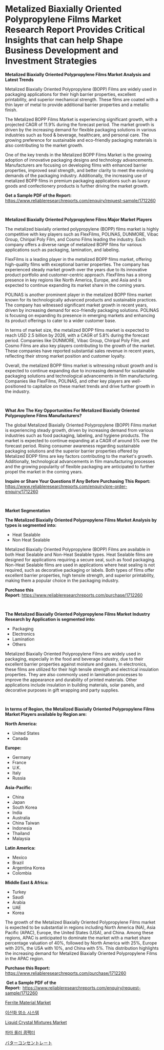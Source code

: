 <p><h1>Metalized Biaxially Oriented Polypropylene Films Market Research Report Provides Critical Insights that can help Shape Business Development and Investment Strategies</h1></p><p><strong>Metalized Biaxially Oriented Polypropylene Films Market Analysis and Latest Trends</strong></p>
<p><p>Metalized Biaxially Oriented Polypropylene (BOPP) Films are widely used in packaging applications for their high barrier properties, excellent printability, and superior mechanical strength. These films are coated with a thin layer of metal to provide additional barrier properties and a metallic finish.</p><p>The Metalized BOPP Films Market is experiencing significant growth, with a projected CAGR of 11.9% during the forecast period. The market growth is driven by the increasing demand for flexible packaging solutions in various industries such as food & beverage, healthcare, and personal care. The growing preference for sustainable and eco-friendly packaging materials is also contributing to the market growth.</p><p>One of the key trends in the Metalized BOPP Films Market is the growing adoption of innovative packaging designs and technology advancements. Manufacturers are focusing on developing films with enhanced barrier properties, improved seal strength, and better clarity to meet the evolving demands of the packaging industry. Additionally, the increasing use of metalized BOPP films in premium packaging applications such as luxury goods and confectionery products is further driving the market growth.</p></p>
<p><strong>Get a Sample PDF of the Report:&nbsp;</strong> <a href="https://www.reliableresearchreports.com/enquiry/request-sample/1712260">https://www.reliableresearchreports.com/enquiry/request-sample/1712260</a></p>
<p>&nbsp;</p>
<p><strong>Metalized Biaxially Oriented Polypropylene Films Major Market Players</strong></p>
<p><p>The metalized biaxially oriented polypropylene (BOPP) films market is highly competitive with key players such as FlexFilms, POLINAS, DUNMORE, Vibac Group, Chiripal Poly Film, and Cosmo Films leading the industry. Each company offers a diverse range of metalized BOPP films for various applications such as packaging, lamination, and labeling.</p><p>FlexFilms is a leading player in the metalized BOPP films market, offering high-quality films with exceptional barrier properties. The company has experienced steady market growth over the years due to its innovative product portfolio and customer-centric approach. FlexFilms has a strong presence in key regions like North America, Europe, and Asia and is expected to continue expanding its market share in the coming years.</p><p>POLINAS is another prominent player in the metalized BOPP films market known for its technologically advanced products and sustainable practices. The company has witnessed significant market growth in recent years, driven by increasing demand for eco-friendly packaging solutions. POLINAS is focusing on expanding its presence in emerging markets and enhancing its product offerings to cater to a wider customer base.</p><p>In terms of market size, the metalized BOPP films market is expected to reach USD 2.5 billion by 2026, with a CAGR of 5.8% during the forecast period. Companies like DUNMORE, Vibac Group, Chiripal Poly Film, and Cosmo Films are also key players contributing to the growth of the market. These companies have reported substantial sales revenue in recent years, reflecting their strong market position and customer loyalty.</p><p>Overall, the metalized BOPP films market is witnessing robust growth and is expected to continue expanding due to increasing demand for sustainable packaging solutions and technological advancements in film manufacturing. Companies like FlexFilms, POLINAS, and other key players are well-positioned to capitalize on these market trends and drive further growth in the industry.</p></p>
<p>&nbsp;</p>
<p><strong>What Are The Key Opportunities For Metalized Biaxially Oriented Polypropylene Films Manufacturers?</strong></p>
<p><p>The global Metalized Biaxially Oriented Polypropylene (BOPP) Films market is experiencing steady growth, driven by increasing demand from various industries such as food packaging, labeling, and hygiene products. The market is expected to continue expanding at a CAGR of around 5% over the forecast period. Rising consumer awareness regarding sustainable packaging solutions and the superior barrier properties offered by Metalized BOPP films are key factors contributing to the market's growth. Additionally, technological advancements in film manufacturing processes and the growing popularity of flexible packaging are anticipated to further propel the market in the coming years.</p></p>
<p><strong>Inquire or Share Your Questions If Any Before Purchasing This Report:</strong> <a href="https://www.reliableresearchreports.com/enquiry/pre-order-enquiry/1712260">https://www.reliableresearchreports.com/enquiry/pre-order-enquiry/1712260</a></p>
<p>&nbsp;</p>
<p><strong>Market Segmentation</strong></p>
<p><strong>The Metalized Biaxially Oriented Polypropylene Films Market Analysis by types is segmented into:</strong></p>
<p><ul><li>Heat Sealable</li><li>Non Heat Sealable</li></ul></p>
<p><p>Metalized Biaxially Oriented Polypropylene (BOPP) Films are available in both Heat Sealable and Non-Heat Sealable types. Heat Sealable films are designed for applications requiring a secure seal, such as food packaging. Non-Heat Sealable films are used in applications where heat sealing is not required, such as decorative packaging or labels. Both types of films offer excellent barrier properties, high tensile strength, and superior printability, making them a popular choice in the packaging industry.</p></p>
<p><strong>Purchase this Report:&nbsp;</strong><a href="https://www.reliableresearchreports.com/purchase/1712260">https://www.reliableresearchreports.com/purchase/1712260</a></p>
<p>&nbsp;</p>
<p><strong>The Metalized Biaxially Oriented Polypropylene Films Market Industry Research by Application is segmented into:</strong></p>
<p><ul><li>Packaging</li><li>Electronics</li><li>Lamination</li><li>Others</li></ul></p>
<p><p>Metalized Biaxially Oriented Polypropylene Films are widely used in packaging, especially in the food and beverage industry, due to their excellent barrier properties against moisture and gases. In electronics, these films are utilized for their high tensile strength and electrical insulation properties. They are also commonly used in lamination processes to improve the appearance and durability of printed materials. Other applications include insulation in building materials, solar panels, and decorative purposes in gift wrapping and party supplies.</p></p>
<p>&nbsp;</p>
<p><strong>In terms of Region, the Metalized Biaxially Oriented Polypropylene Films Market Players available by Region are:</strong></p>
<p>
    <p> <strong> North America: </strong>
        <ul>
            <li>United States</li>
            <li>Canada</li>
        </ul>
        </p> 
    <p> <strong> Europe: </strong>
        <ul>
            <li>Germany</li>
            <li>France</li>
            <li>U.K.</li>
            <li>Italy</li>
            <li>Russia</li>
        </ul>
        </p> 
    <p> <strong> Asia-Pacific: </strong>
        <ul>
            <li>China</li>
            <li>Japan</li>
            <li>South Korea</li>
            <li>India</li>
            <li>Australia</li>
            <li>China Taiwan</li>
            <li>Indonesia</li>
            <li>Thailand</li>
            <li>Malaysia</li>
        </ul>
        </p> 
    <p> <strong> Latin America: </strong>
        <ul>
            <li>Mexico</li>
            <li>Brazil</li>
            <li>Argentina Korea</li>
            <li>Colombia</li>
        </ul>
        </p> 
    <p> <strong> Middle East & Africa: </strong>
        <ul>
            <li>Turkey</li>
            <li>Saudi</li>
            <li>Arabia</li>
            <li>UAE</li>
            <li>Korea</li>
        </ul>
    </p>
    </p>
<p><p>The growth of the Metalized Biaxially Oriented Polypropylene Films market is expected to be substantial in regions including North America (NA), Asia Pacific (APAC), Europe, the United States (USA), and China. Among these regions, APAC is anticipated to dominate the market with a market share percentage valuation of 40%, followed by North America with 25%, Europe with 20%, the USA with 10%, and China with 5%. This distribution highlights the increasing demand for Metalized Biaxially Oriented Polypropylene Films in the APAC region.</p></p>
<p><strong>Purchase this Report: </strong><a href="https://www.reliableresearchreports.com/purchase/1712260">https://www.reliableresearchreports.com/purchase/1712260</a></p>
<p>&nbsp;<strong>Get a Sample PDF of the Report:&nbsp;&nbsp;</strong><a href="https://www.reliableresearchreports.com/enquiry/request-sample/1712260">https://www.reliableresearchreports.com/enquiry/request-sample/1712260</a></p>
<p><strong></strong></p>
<p><p><a href="https://github.com/jsmusil/Market-Research-Report-List-2/blob/main/ferrite-material-market.md">Ferrite Material Market</a></p><p><a href="https://medium.com/@josefarice/%ED%81%B4%EB%A1%9C%EB%A6%B0%EC%9D%B4%EC%98%A8%EB%94%94%EC%98%A5%EC%82%AC%EC%9D%B4%EB%93%9C-%EC%8B%9C%EC%8A%A4%ED%85%9C-%EC%8B%9C%EC%9E%A5-%EC%A7%80%ED%91%9C-%EB%94%94%EC%BD%94%EB%94%A9-%EC%8B%9C%EC%9E%A5-%EC%A0%90%EC%9C%A0%EC%9C%A8-%ED%8A%B8%EB%A0%8C%EB%93%9C-%EB%B0%8F-%EC%84%B1%EC%9E%A5-%EC%96%91%EC%83%81-%EB%B6%84%EC%84%9D-862fc20ee058">이산화 염소 시스템</a></p><p><a href="https://github.com/yemakinde/Market-Research-Report-List-1/blob/main/liquid-crystal-mixtures-market.md">Liquid Crystal Mixtures Market</a></p><p><a href="https://medium.com/@earnesteidenreichja/%EC%95%BD%EB%AC%BC-%EB%A1%A4%EB%9F%AC-%EC%BD%A4%ED%8C%A9%ED%84%B0-%EC%8B%9C%EC%9E%A5-%EB%B6%84%EC%84%9D-cagr-%EC%8B%9C%EC%9E%A5-%EC%84%B8%EB%B6%84%ED%99%94-%EB%B0%8F-%EA%B8%80%EB%A1%9C%EB%B2%8C-%EC%82%B0%EC%97%85-%EA%B0%9C%EC%9A%94-83c655eb58d1">파마 롤러 콤팩터</a></p><p><a href="https://medium.com/@oliveyew35/%E3%83%90%E3%82%BF%E3%83%BC%E3%82%B3%E3%83%B3%E3%82%BB%E3%83%B3%E3%83%88%E3%83%AC%E3%83%BC%E3%83%88%E5%B8%82%E5%A0%B4%E3%81%AE%E3%83%88%E3%83%AC%E3%83%B3%E3%83%89%E3%81%8A%E3%82%88%E3%81%B3%E5%B8%82%E5%A0%B4%E5%88%86%E6%9E%90%E3%81%AF-2024%E5%B9%B4%E3%81%8B%E3%82%892031%E5%B9%B4%E3%81%BE%E3%81%A7%E3%81%AE%E4%BA%88%E6%B8%AC%E3%81%95%E3%82%8C%E3%81%A6%E3%81%84%E3%81%BE%E3%81%99-37cdad9305ce">バターコンセントレート</a></p></p>